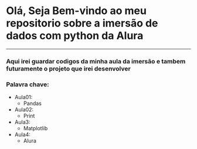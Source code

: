 # Olá, Seja Bem-vindo ao meu repositorio sobre a imersão de dados com python da **Alura**

---

### Aqui irei guardar codigos da minha aula da imersão e tambem futuramente o projeto que irei desenvolver

### Palavra chave:
* Aula01:
    * Pandas
* Aula02:
    * Print
* Aula3:
    * Matplotlib
* Aula4:
    * Alura